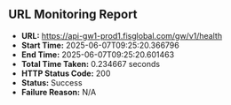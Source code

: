 ## URL Monitoring Report

- **URL:** https://api-gw1-prod1.fisglobal.com/gw/v1/health
- **Start Time:** 2025-06-07T09:25:20.366796
- **End Time:** 2025-06-07T09:25:20.601463
- **Total Time Taken:** 0.234667 seconds
- **HTTP Status Code:** 200
- **Status:** Success
- **Failure Reason:** N/A
